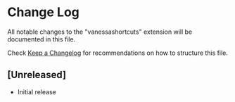 # Change Log

All notable changes to the "vanessashortcuts" extension will be documented in this file.

Check [Keep a Changelog](http://keepachangelog.com/) for recommendations on how to structure this file.

## [Unreleased]

- Initial release